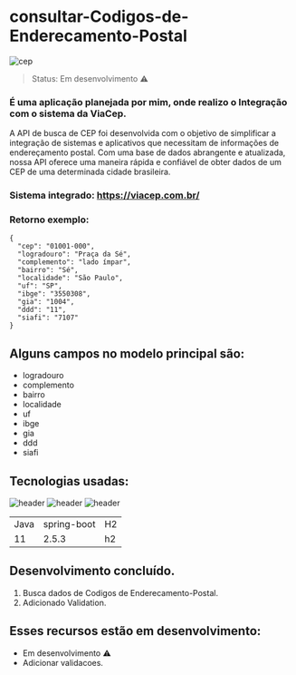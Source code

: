 # consultar-Codigos-de-Enderecamento-Postal
![cep](https://github.com/JoaoEduardoFM/Consultar-Codigos-de-Enderecamento-Postal/assets/90796699/eb6b872b-2154-420a-bd3a-d2854909851a)

 > Status: Em desenvolvimento ⚠️


### É uma aplicação planejada por mim, onde realizo o Integração com o sistema da ViaCep.
A API de busca de CEP foi desenvolvida com o objetivo de simplificar a integração de sistemas e aplicativos que necessitam de informações de endereçamento postal. Com uma base de dados abrangente e atualizada, nossa API oferece uma maneira rápida e confiável de obter dados de um CEP de uma determinada cidade brasileira. 

### Sistema integrado: https://viacep.com.br/

### Retorno exemplo:

    {
      "cep": "01001-000",
      "logradouro": "Praça da Sé",
      "complemento": "lado ímpar",
      "bairro": "Sé",
      "localidade": "São Paulo",
      "uf": "SP",
      "ibge": "3550308",
      "gia": "1004",
      "ddd": "11",
      "siafi": "7107"
    }
     
## Alguns campos no modelo principal são:

+ logradouro 
+ complemento
+ bairro
+ localidade
+ uf
+ ibge
+ gia
+ ddd
+ siafi
	
## Tecnologias usadas:
![header](https://user-images.githubusercontent.com/90796699/228732700-385f1245-70e2-4afa-8fcb-3838c43cc3d1.png)
![header](https://user-images.githubusercontent.com/90796699/228732963-6bafac5b-bb12-4e8d-b72a-47b3798f7bc3.png)
![header](https://user-images.githubusercontent.com/90796699/229381110-73a2592a-5e58-4948-ae38-a179cc119e10.png)
<table>
  <tr>
    <td>Java</td>
    <td>spring-boot</td>
    <td>H2</td>
  </tr>
  <tr>
    <td>11</td>
    <td>2.5.3</td>
    <td>h2</td>
  </tr>
</table>

## Desenvolvimento concluído.

1) Busca dados de Codigos de Enderecamento-Postal.
2) Adicionado Validation.

## Esses recursos estão em desenvolvimento:

- Em desenvolvimento ⚠️
- Adicionar validacoes.
